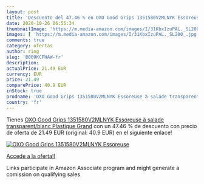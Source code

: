 ```yaml
---
layout: post
title: 'Descuento del 47.46 % en OXO Good Grips 1351580V2MLNYK Essoreuse '
date: 2020-10-26 06:55:34
thumbnailImage: 'https://m.media-amazon.com/images/I/31KbxIzuPAL._SL200_.jpg'
images: [ 'https://m.media-amazon.com/images/I/31KbxIzuPAL._SL200_.jpg' ]
comments: true
category: ofertas
author: ring
slug: 'B009KCFHAW-fr'
description:
actualPrice: 21.49 EUR
currency: EUR
price: 21.49
comparePrice: 40.9 EUR
inStock: true
prodname: 'OXO Good Grips 1351580V2MLNYK Essoreuse à salade transparent/blanc  Plastique  Grand'
country: 'fr'
---
```


Tienes [OXO Good Grips 1351580V2MLNYK Essoreuse à salade transparent/blanc  Plastique  Grand](https://www.amazon.fr/dp/B009KCFHAW/?tag=tolees0d-21) con un 47.46 % de descuento con precio de oferta de 21.49 EUR (original: 40.9 EUR) en el siguiente enlace!

[![OXO Good Grips 1351580V2MLNYK Essoreuse ](https://m.media-amazon.com/images/I/31KbxIzuPAL._SL200_.jpg)](https://www.amazon.fr/dp/B009KCFHAW/?tag=tolees0d-21)

[Accede a la oferta!!](https://www.amazon.fr/dp/B009KCFHAW/?tag=tolees0d-21)

Links participate in Amazon Associate program and might generate a comission on qualifying sales


